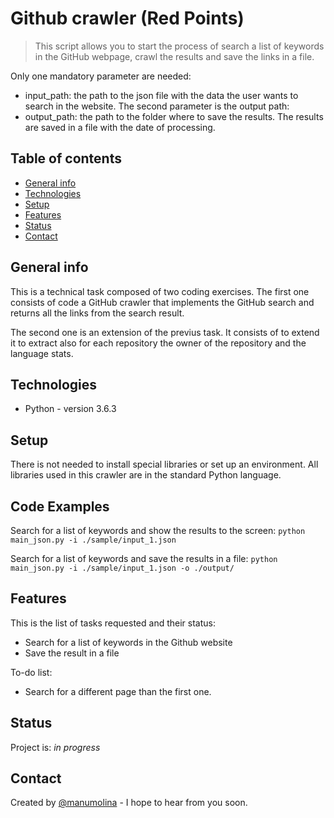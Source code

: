 # Github crawler (Red Points)
> This script allows you to start the process of search a list of keywords 
in the GitHub webpage, crawl the results and save the links in a file.

Only one mandatory parameter are needed:
* input_path: the path to the json file with the data the user wants to search in the website.
The second parameter is the output path:
* output_path: the path to the folder where to save the results.
The results are saved in a file with the date of processing.

## Table of contents
* [General info](#general-info)
* [Technologies](#technologies)
* [Setup](#setup)
* [Features](#features)
* [Status](#status)
* [Contact](#contact)

## General info
This is a technical task composed of two coding exercises.
The first one consists of code a GitHub crawler that implements the GitHub search 
and returns all the links from the search result.

The second one is an extension of the previus task.
It consists of to extend it to extract also for each repository the owner of the repository
and the language stats.

## Technologies
* Python - version 3.6.3

## Setup
There is not needed to install special libraries or set up an environment.
All libraries used in this crawler are in the standard Python language.

## Code Examples
Search for a list of keywords and show the results to the screen:
`python main_json.py -i ./sample/input_1.json`

Search for a list of keywords and save the results in a file:
`python main_json.py -i ./sample/input_1.json -o ./output/`

## Features
This is the list of tasks requested and their status:
* Search for a list of keywords in the Github website
* Save the result in a file

To-do list:
* Search for a different page than the first one.

## Status
Project is: _in progress_

## Contact
Created by [@manumolina](https://github.com/manumolina) - I hope to hear from you soon.

